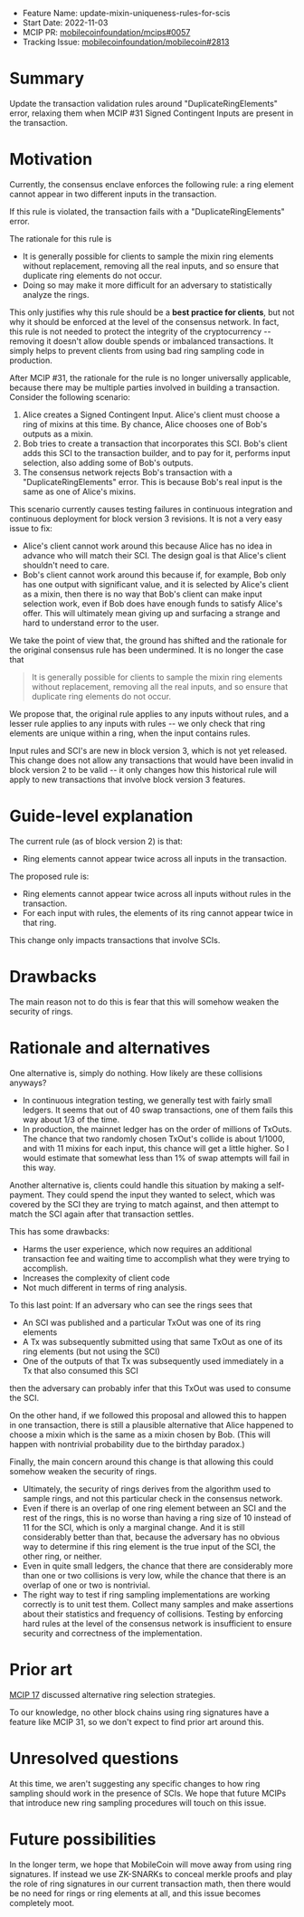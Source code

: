- Feature Name: update-mixin-uniqueness-rules-for-scis
- Start Date: 2022-11-03
- MCIP PR: [mobilecoinfoundation/mcips#0057](https://github.com/mobilecoinfoundation/mcips/pull/0057)
- Tracking Issue: [mobilecoinfoundation/mobilecoin#2813](https://github.com/mobilecoinfoundation/mobilecoin/issues/2813)

# Summary
[summary]: #summary

Update the transaction validation rules around  "DuplicateRingElements" error,
relaxing them when MCIP #31 Signed Contingent Inputs are present in the transaction.

# Motivation
[motivation]: #motivation

Currently, the consensus enclave enforces the following rule: a ring element cannot appear in two different inputs in the transaction.

If this rule is violated, the transaction fails with a "DuplicateRingElements" error.

The rationale for this rule is
* It is generally possible for clients to sample the mixin ring elements without replacement,
  removing all the real inputs, and so ensure that duplicate ring elements do not occur.
* Doing so may make it more difficult for an adversary to statistically analyze the rings.

This only justifies why this rule should be a **best practice for clients**, but not why
it should be enforced at the level of the consensus network. In fact, this rule is not needed
to protect the integrity of the cryptocurrency -- removing it doesn't allow double spends
or imbalanced transactions. It simply helps to prevent clients from using bad ring sampling
code in production.

After MCIP #31, the rationale for the rule is no longer universally applicable, because
there may be multiple parties involved in building a transaction. Consider the following scenario:

1. Alice creates a Signed Contingent Input. Alice's client must choose a ring of mixins at this time.
   By chance, Alice chooses one of Bob's outputs as a mixin.
1. Bob tries to create a transaction that incorporates this SCI. Bob's client adds this SCI to the
   transaction builder, and to pay for it, performs input selection, also adding some of Bob's outputs.
1. The consensus network rejects Bob's transaction with a "DuplicateRingElements" error.
   This is because Bob's real input is the same as one of Alice's mixins.

This scenario currently causes testing failures in continuous integration and continuous deployment
for block version 3 revisions. It is not a very easy issue to fix:

* Alice's client cannot work around this because Alice has no idea in advance who will match their SCI.
  The design goal is that Alice's client shouldn't need to care.
* Bob's client cannot work around this because if, for example, Bob only has one output with significant
  value, and it is selected by Alice's client as a mixin, then there is no way that Bob's client can make
  input selection work, even if Bob does have enough funds to satisfy Alice's offer. This will ultimately
  mean giving up and surfacing a strange and hard to understand error to the user.

We take the point of view that, the ground has shifted and the rationale for the original consensus rule has been
undermined. It is no longer the case that

> It is generally possible for clients to sample the mixin ring elements without replacement,
> removing all the real inputs, and so ensure that duplicate ring elements do not occur.

We propose that, the original rule applies to any inputs without rules, and a lesser rule
applies to any inputs with rules -- we only check that ring elements are unique within a ring,
when the input contains rules. 

Input rules and SCI's are new in block version 3, which is not yet released. This change does not allow any transactions that would have been invalid in block version 2 to be valid -- it only changes how this historical rule will apply to new transactions that involve block version 3 features.

# Guide-level explanation
[guide-level-explanation]: #guide-level-explanation

The current rule (as of block version 2) is that:

* Ring elements cannot appear twice across all inputs in the transaction.

The proposed rule is:

* Ring elements cannot appear twice across all inputs without rules in the transaction.
* For each input with rules, the elements of its ring cannot appear twice in that ring.

This change only impacts transactions that involve SCIs.

# Drawbacks
[drawbacks]: #drawbacks

The main reason not to do this is fear that this will somehow weaken the security
of rings.

# Rationale and alternatives
[rationale-and-alternatives]: #rationale-and-alternatives

One alternative is, simply do nothing. How likely are these collisions anyways?

* In continuous integration testing, we generally test with fairly small ledgers.
  It seems that out of 40 swap transactions, one of them fails this way about 1/3 of the time.
* In production, the mainnet ledger has on the order of millions of TxOuts. The chance that
  two randomly chosen TxOut's collide is about 1/1000, and with 11 mixins for each input,
  this chance will get a little higher. So I would estimate that somewhat less than 1% of
  swap attempts will fail in this way.

Another alternative is, clients could handle this situation by making a self-payment.
They could spend the input they wanted to select, which was covered by the SCI they
are trying to match against, and then attempt to match the SCI again after that transaction
settles.

This has some drawbacks:

* Harms the user experience, which now requires an additional transaction fee and waiting time
  to accomplish what they were trying to accomplish.
* Increases the complexity of client code
* Not much different in terms of ring analysis.

To this last point: If an adversary who can see the rings sees that

* An SCI was published and a particular TxOut was one of its ring elements
* A Tx was subsequently submitted using that same TxOut as one of its ring elements (but not using the SCI)
* One of the outputs of that Tx was subsequently used immediately in a Tx that also consumed this SCI

then the adversary can probably infer that this TxOut was used to consume the SCI.

On the other hand, if we followed this proposal and allowed this to happen in one transaction,
there is still a plausible alternative that Alice happened to choose a mixin which is the same
as a mixin chosen by Bob. (This will happen with nontrivial probability due to the birthday paradox.)

Finally, the main concern around this change is that allowing this could somehow weaken the security
of rings. 

* Ultimately, the security of rings derives from the algorithm used to sample rings, and not
  this particular check in the consensus network.
* Even if there is an overlap of one ring element between an SCI and the rest of the rings,
  this is no worse than having a ring size of 10 instead of 11 for the SCI, which is only a
  marginal change. And it is still considerably better than that, because the adversary has no
  obvious way to determine if this ring element is the true input of the SCI, the other ring,
  or neither.
* Even in quite small ledgers, the chance that there are considerably more than one or two
  collisions is very low, while the chance that there is an overlap of one or two is nontrivial.
* The right way to test if ring sampling implementations are working correctly is to unit test
  them. Collect many samples and make assertions about their statistics and frequency of
  collisions. Testing by enforcing hard rules at the level of the consensus network
  is insufficient to ensure security and correctness of the implementation.

# Prior art
[prior-art]: #prior-art

[MCIP 17](https://github.com/mobilecoinfoundation/mcips/pull/17) discussed alternative ring selection strategies.

To our knowledge, no other block chains using ring signatures have a feature like MCIP 31,
so we don't expect to find prior art around this.

# Unresolved questions
[unresolved-questions]: #unresolved-questions

At this time, we aren't suggesting any specific changes to how ring sampling should work
in the presence of SCIs. We hope that future MCIPs that introduce new ring sampling procedures
will touch on this issue.

# Future possibilities
[future-possibilities]: #future-possibilities

In the longer term, we hope that MobileCoin will move away from using ring signatures. If instead
we use ZK-SNARKs to conceal merkle proofs and play the role of ring signatures in our current
transaction math, then there would be no need for rings or ring elements at all, and this issue
becomes completely moot.
